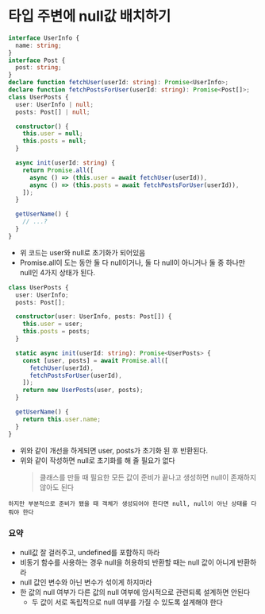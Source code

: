# 타입 주변에 null값 배치하기

```ts
interface UserInfo {
  name: string;
}
interface Post {
  post: string;
}
declare function fetchUser(userId: string): Promise<UserInfo>;
declare function fetchPostsForUser(userId: string): Promise<Post[]>;
class UserPosts {
  user: UserInfo | null;
  posts: Post[] | null;

  constructor() {
    this.user = null;
    this.posts = null;
  }

  async init(userId: string) {
    return Promise.all([
      async () => (this.user = await fetchUser(userId)),
      async () => (this.posts = await fetchPostsForUser(userId)),
    ]);
  }

  getUserName() {
    // ...?
  }
}
```

- 위 코드는 user와 null로 초기화가 되어있음
- Promise.all이 도는 동안 둘 다 null이거나, 둘 다 null이 아니거나 둘 중 하나만 null인 4가지 상태가 된다.

```ts
class UserPosts {
  user: UserInfo;
  posts: Post[];

  constructor(user: UserInfo, posts: Post[]) {
    this.user = user;
    this.posts = posts;
  }

  static async init(userId: string): Promise<UserPosts> {
    const [user, posts] = await Promise.all([
      fetchUser(userId),
      fetchPostsForUser(userId),
    ]);
    return new UserPosts(user, posts);
  }

  getUserName() {
    return this.user.name;
  }
}
```

- 위와 같이 개선을 하게되면 user, posts가 초기화 된 후 반환된다.
- 위와 같이 작성하면 null로 초기화를 해 줄 필요가 없다
  > 클래스를 만들 때 필요한 모든 값이 준비가 끝나고 생성하면 null이 존재하지 않아도 된다

`하지만 부분적으로 준비가 됐을 때 객체가 생성되어야 한다면 null, null이 아닌 상태를 다뤄야 한다`

### 요약

- null값 잘 걸러주고, undefined를 포함하지 마라
- 비동기 함수를 사용하는 경우 null을 허용하되 반환할 때는 null 값이 아니게 반환하라
- null 값인 변수와 아닌 변수가 섞이게 하지마라
- 한 값의 null 여부가 다른 값의 null 여부에 암시적으로 관련되록 설계하면 안된다
  - 두 값이 서로 독립적으로 null 여부를 가질 수 있도록 설계해야 한다
